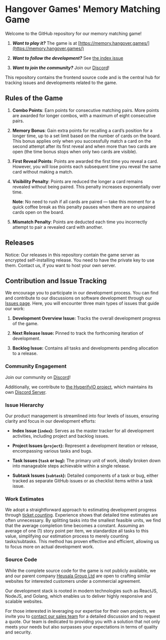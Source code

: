 # Hangover Games' Memory Matching Game

Welcome to the GitHub repository for our memory matching game!

1. ***Want to play it?*** The game is at [https://memory.hangover.games/](https://memory.hangover.games/)

2. ***Want to follow the development?*** See [the index issue](https://github.com/hangovergames/project-memory/issues/1)

3. ***Want to join the community?*** Join our [Discord](https://discord.com/invite/tKKMczp)!

This repository contains the frontend source code and is the central hub for tracking issues and 
developments related to the game.

## Rules of the Game

1. **Combo Points**: Earn points for consecutive matching pairs. More points 
   are awarded for longer combos, with a maximum of eight consecutive pairs.

2. **Memory Bonus**: Gain extra points for recalling a card’s position for a 
   longer time, up to a set limit based on the number of cards on the board. This 
   bonus applies only when you successfully match a card on the second attempt 
   after its first reveal and when more than two cards are open (the time bonus 
   stops when only two cards are visible).

3. **First Reveal Points**: Points are awarded the first time you reveal a 
   card. However, you will lose points each subsequent time you reveal the same 
   card without making a match.

4. **Visibility Penalty**: Points are reduced the longer a card remains 
   revealed without being paired. This penalty increases exponentially over time. 
   
   **Note**: No need to rush if all cards are paired — take this moment for a quick 
   coffee break as this penalty pauses when there are no unpaired cards open on 
   the board.

5. **Mismatch Penalty**: Points are deducted each time you incorrectly attempt 
   to pair a revealed card with another.

## Releases

Notice: Our releases in this repository contain the game server as encrypted 
self-installing release. You need to have the private key to use them. Contact 
us, if you want to host your own server.

## Contribution and Issue Tracking

We encourage you to participate in our development process. You can find and 
contribute to our discussions on software development through our [Issues 
page](https://github.com/hangovergames/project-memory/issues). Here, you will 
encounter three main types of issues that guide our work:

1. **Development Overview Issue:** Tracks the overall development progress of 
   the game.

2. **Next Release Issue:** Pinned to track the forthcoming iteration of 
   development.

3. **Backlog Issue:** Contains all tasks and developments pending allocation to 
   a release.

### Community Engagement

Join our community on [Discord](https://discord.com/invite/tKKMczp)!

Additionally, we contribute to 
[the HyperifyIO project](https://github.com/hyperifyio), which maintains its own 
[Discord Server](https://discord.com/invite/UBTrHxA78f).

### Issue Hierarchy

Our product management is streamlined into four levels of issues, ensuring 
clarity and focus in our development efforts:

- **Index Issue (`index`):** Serves as the master tracker for all development 
  activities, including project and backlog issues.

- **Project Issues (`project`):** Represent a development iteration or release, 
  encompassing various tasks and bugs.

- **Task Issues (`task` or `bug`):** The primary unit of work, ideally broken 
  down into manageable steps achievable within a single release.

- **Subtask Issues (`subtask`):** Detailed components of a task or bug, either 
  tracked as separate GitHub issues or as checklist items within a task issue.

### Work Estimates

We adopt a straightforward approach to estimating development progress through 
[ticket 
counting](https://info.thoughtworks.com/rs/thoughtworks2/images/twebook-perspectives-estimation_1.pdf). 
Experience shows that detailed time estimates are often unnecessary. By 
splitting tasks into the smallest feasible units, we find that the average 
completion time becomes a constant. Assuming an average of one (1) story point 
per item, we standardize all tasks to this value, simplifying our estimation 
process to merely counting tasks/subtasks. This method has proven effective and 
efficient, allowing us to focus more on actual development work.

### Source Code

While the complete source code for the game is not publicly 
available, we and our parent company [Heusala Group Ltd](https://heusalagroup.fi) are 
open to crafting similar websites for interested customers under a commercial 
agreement.

Our development stack is rooted in modern technologies such as ReactJS, NodeJS, 
and Golang, which enables us to deliver highly responsive and scalable 
websites. 

For those interested in leveraging our expertise for their own projects, we 
invite you to [contact our sales team](https://www.heusalagroup.fi/contact) for 
a detailed discussion and to request a quote. Our team is dedicated to 
providing you with a solution that not only meets your needs but also surpasses 
your expectations in terms of quality and security.
